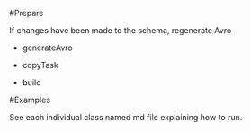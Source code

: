 #Prepare

If changes have been made to the schema, regenerate Avro
* generateAvro

* copyTask

* build

#Examples 

See each individual class named md file explaining how to run.